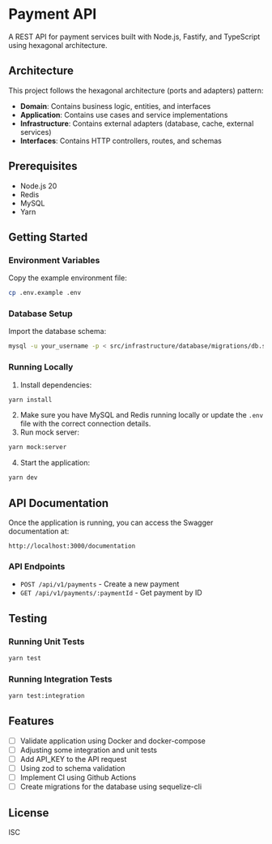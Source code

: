 # Payment API

A REST API for payment services built with Node.js, Fastify, and TypeScript using hexagonal architecture.

## Architecture

This project follows the hexagonal architecture (ports and adapters) pattern:

- **Domain**: Contains business logic, entities, and interfaces
- **Application**: Contains use cases and service implementations
- **Infrastructure**: Contains external adapters (database, cache, external services)
- **Interfaces**: Contains HTTP controllers, routes, and schemas

## Prerequisites

- Node.js 20
- Redis
- MySQL
- Yarn

## Getting Started

### Environment Variables

Copy the example environment file:

```bash
cp .env.example .env
```

### Database Setup

Import the database schema:

```bash
mysql -u your_username -p < src/infrastructure/database/migrations/db.sql
```

### Running Locally

1. Install dependencies:

```bash
yarn install
```
2. Make sure you have MySQL and Redis running locally or update the `.env` file with the correct connection details.
3. Run mock server:

```bash
yarn mock:server
```
4. Start the application:

```bash
yarn dev
```

## API Documentation

Once the application is running, you can access the Swagger documentation at:

```
http://localhost:3000/documentation
```

### API Endpoints

- `POST /api/v1/payments` - Create a new payment
- `GET /api/v1/payments/:paymentId` - Get payment by ID

## Testing

### Running Unit Tests

```bash
yarn test
```

### Running Integration Tests

```bash
yarn test:integration
```

## Features

- [ ] Validate application using Docker and docker-compose
- [ ] Adjusting some integration and unit tests
- [ ] Add API_KEY to the API request
- [ ] Using zod to schema validation
- [ ] Implement CI using Github Actions
- [ ] Create migrations for the database using sequelize-cli

## License

ISC
